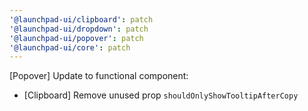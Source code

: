 ```yaml
---
'@launchpad-ui/clipboard': patch
'@launchpad-ui/dropdown': patch
'@launchpad-ui/popover': patch
'@launchpad-ui/core': patch
---
```


[Popover] Update to functional component:

- [Clipboard] Remove unused prop `shouldOnlyShowTooltipAfterCopy`
